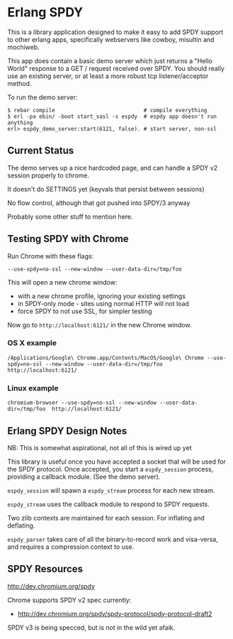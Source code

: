 Erlang SPDY 
===========

This is a library application designed to make it easy to add SPDY support to
other erlang apps, specifically webservers like cowboy, misultin and mochiweb.

This app does contain a basic demo server which just returns a "Hello World"
response to a GET / request received over SPDY. You should really use an
existing server, or at least a more robust tcp listener/acceptor method.

To run the demo server:

    $ rebar compile                            # compile everything
    $ erl -pa ebin/ -boot start_sasl -s espdy  # espdy app doesn't run anything
    erl> espdy_demo_server:start(6121, false). # start server, non-ssl

Current Status
--------------

The demo serves up a nice hardcoded page, and can handle a SPDY v2 session
properly to chrome.

It doesn't do SETTINGS yet (keyvals that persist between sessions)

No flow control, although that got pushed into SPDY/3 anyway

Probably some other stuff to mention here.

Testing SPDY with Chrome
------------------------

Run Chrome with these flags:

    --use-spdy=no-ssl --new-window --user-data-dir=/tmp/foo

This will open a new chrome window:

* with a new chrome profile, ignoring your existing settings
* in SPDY-only mode - sites using normal HTTP will not load
* force SPDY to not use SSL, for simpler testing

Now go to `http://localhost:6121/` in the new Chrome window.

### OS X example
    /Applications/Google\ Chrome.app/Contents/MacOS/Google\ Chrome --use-spdy=no-ssl --new-window --user-data-dir=/tmp/foo http://localhost:6121/ 

### Linux example
    chromium-browser --use-spdy=no-ssl --new-window --user-data-dir=/tmp/foo  http://localhost:6121/ 

Erlang SPDY Design Notes
------------------------
NB: This is somewhat aspirational, not all of this is wired up yet

This library is useful once you have accepted a socket that will be used for
the SPDY protocol. Once accepted, you start a `espdy_session` process,
providing a callback module. (See the demo server).

`espdy_session` will spawn a `espdy_stream` process for each new stream.

`espdy_stream` uses the callback module to respond to SPDY requests.

Two zlib contexts are maintained for each session. For inflating and deflating.

`espdy_parser` takes care of all the binary-to-record work and visa-versa, and
requires a compression context to use.

SPDY Resources
--------------
http://dev.chromium.org/spdy

Chrome supports SPDY v2 spec currently: 

* http://dev.chromium.org/spdy/spdy-protocol/spdy-protocol-draft2

SPDY v3 is being specced, but is not in the wild yet afaik.
